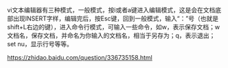 vi文本编辑器有三种模式，一般模式，按i或者a键进入编辑模式，这是会在文档底部出现INSERT字样，编辑完后，按Esc键，回到一般模式，输入“：”号（也就是shift+L右边的键），进入命令行模式，可输入一些命令，如w，表示保存文档；w 文档名，保存文档，并命名为你输入的文档名，相当于另存为；q，表示退出；set nu，显示行号等等。



https://zhidao.baidu.com/question/336735158.html

